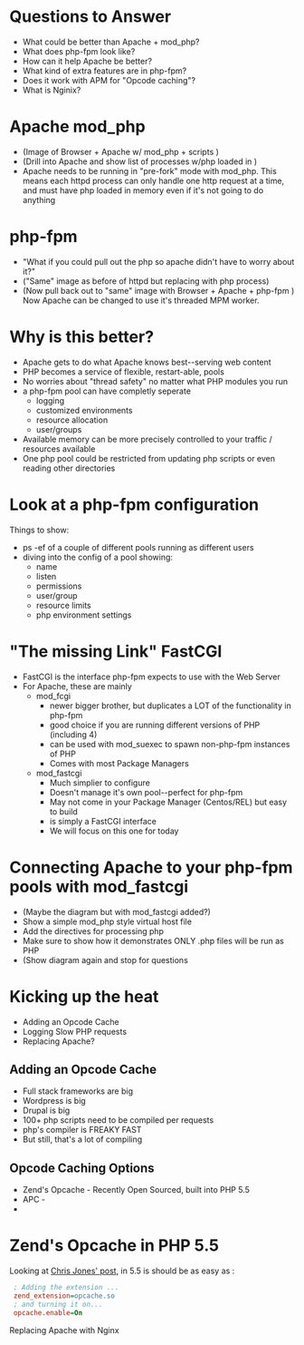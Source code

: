 # Questions to Answer

- What could be better than Apache + mod_php?
- What does php-fpm look like?
- How can it help Apache be better?
- What kind of extra features are in php-fpm?
- Does it work with APM for "Opcode caching"?
- What is Nginix?

# Apache mod_php
- (Image of Browser + Apache w/ mod_php + scripts ) 
- (Drill into Apache and show list of processes w/php loaded in )
- Apache needs to be running in "pre-fork" mode with mod_php.  This means each httpd process can only handle one http request at a time, and must have php loaded in memory even if it's not going to do anything

# php-fpm
- "What if you could pull out the php so apache didn't have to worry about it?"
- ("Same" image as before of httpd but replacing with php process)
- (Now pull back out to "same" image with Browser + Apache + php-fpm )
   Now Apache can be changed to use it's threaded MPM worker.

# Why is this better?

- Apache gets to do what Apache knows best--serving web content
- PHP becomes a service of flexible, restart-able, pools
- No worries about "thread safety" no matter what PHP modules you run
- a php-fpm pool can have completly seperate
  - logging
  - customized environments
  - resource allocation
  - user/groups
- Available memory can be more precisely controlled to your traffic / resources available
- One php pool could be restricted from updating php scripts or even reading other directories

# Look at a php-fpm configuration
  Things to show:
  - ps -ef of a couple of different pools running as different users
  - diving into the config of a pool showing:
    - name
    - listen
    - permissions
    - user/group
    - resource limits
    - php environment settings


# "The missing Link" FastCGI
- FastCGI is the interface php-fpm expects to use with the Web Server
- For Apache, these are mainly
  - mod_fcgi
    - newer bigger brother, but duplicates a LOT of the functionality in php-fpm
    - good choice if you are running different versions of PHP (including 4)
    - can be used with mod_suexec to spawn non-php-fpm instances of PHP
    - Comes with most Package Managers
  - mod_fastcgi
    - Much simplier to configure
    - Doesn't manage it's own pool--perfect for php-fpm
    - May not come in your Package Manager (Centos/REL) but easy to build
    - is simply a FastCGI interface
    - We will focus on this one for today

# Connecting Apache to your php-fpm pools with mod_fastcgi
- (Maybe the diagram but with mod_fastcgi added?)
- Show a simple mod_php style virtual host file
- Add the directives for processing php
- Make sure to show how it demonstrates ONLY .php files will be run as PHP
- (Show diagram again and stop for questions


# Kicking up the heat
- Adding an Opcode Cache
- Logging Slow PHP requests
- Replacing Apache?

## Adding an Opcode Cache
- Full stack frameworks are big
- Wordpress is big
- Drupal is big
- 100+ php scripts need to be compiled per requests
- php's compiler is FREAKY FAST
- But still, that's a lot of compiling
## Opcode Caching Options
- Zend's Opcache - Recently Open Sourced, built into PHP 5.5
- APC - 
- 
# Zend's Opcache in PHP 5.5
  Looking at [Chris Jones' post](https://blogs.oracle.com/opal/entry/using_php_5_5_s), in 5.5 is should be as easy as :
  ```ini
   ; Adding the extension ...
   zend_extension=opcache.so
   ; and turning it on...
   opcache.enable=On
  ```



Replacing Apache with Nginx

   

   
